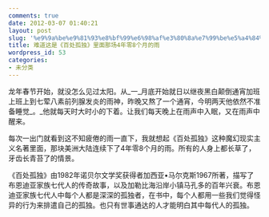 ```yaml
---
comments: true
date: 2012-03-07 01:40:21
layout: post
slug: '%e9%9a%be%e9%81%93%e8%bf%99%e6%98%af%e3%80%8a%e7%99%be%e5%a4%84%e5%ad%a4%e7%8b%ac%e3%80%8b%e9%87%8c%e9%9d%a2%e9%82%a3%e5%9c%ba4%e5%b9%b4%e9%9b%b68%e4%b8%aa%e6%9c%88%e7%9a%84%e9%9b%a8'
title: 难道这是《百处孤独》里面那场4年零8个月的雨
wordpress_id: 53
categories:
- 未分类
---
```


龙年春节开始，就没怎么见过太阳。从_一_月底开始就日以继夜黑白颠倒通宵加班上班上到七荤八素前列腺发炎的雨神，昨晚又熬了一个通宵，今明两天他依然不准备睡觉_。_他就每天时大时小的下着。让我们每天晚上在雨声中入眠，又在雨声中醒来。

每次一出门就看到这不知疲倦的雨一直下，我就想起《百处孤独》这种魔幻现实主义名著里面，那块美洲大陆连续下了4年零8个月的雨。所有的人身上都长草了，牙齿长青苔了的情景。

《百处孤独》由1982年诺贝尔文学奖获得者加西亚•马尔克斯1967所著，描写了布恩迪亚家族七代人的传奇故事，以及加勒比海沿岸小镇马孔多的百年兴衰。布恩迪亚家族七代人中每个人都是深深的孤独者，在书中，每个人都用一些我们觉得怪异的行为来排遣自己的孤独。也只有世事通达的人才能明白其中每代人的孤独。
